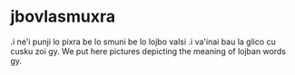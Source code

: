 # jbovlasmuxra
.i ne'i punji lo pixra be lo smuni be lo lojbo valsi .i va'inai bau la glico cu cusku zoi gy. We put here pictures depicting the meaning of lojban words gy.
